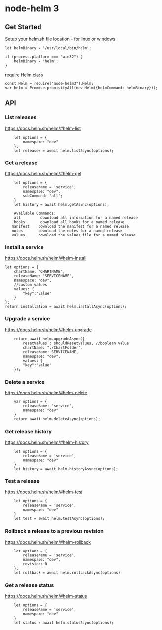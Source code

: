 # node-helm 3

## Get Started

Setup your helm.sh file location - for linux or windows
```
let helmBinary = '/usr/local/bin/helm';

if (process.platform === "win32") {
    helmBinary = 'helm';
}
```

require Helm class
```
const Helm = require("node-helm3").Helm;
var helm = Promise.promisifyAll(new Helm({helmCommand: helmBinary}));
```

## API

### List releases
https://docs.helm.sh/helm/#helm-list
```
    let options = {
        namespace: "dev"
    };
    let releases = await helm.listAsync(options);  
```

### Get a release
https://docs.helm.sh/helm/#helm-get
```
    let options = {
        releaseName = 'service';
        namespace: "dev",
        subCommand: 'all';
    }
    let history = await helm.getAsync(options);  
```
```
    Available Commands:
    all         download all information for a named release
    hooks       download all hooks for a named release
   manifest    download the manifest for a named release
   notes       download the notes for a named release
   values      download the values file for a named release 
```

### Install a service
https://docs.helm.sh/helm/#helm-install
```
let options = {
    chartName: "CHARTNAME",
    releaseName: "SERVICENAME",        
    namespace: "dev",        
    //custom values
    values: {
        "key":"value"
    }
};
return installation = await helm.installAsync(options);  
```


### Upgrade a service
https://docs.helm.sh/helm/#helm-upgrade
```
    return await helm.upgradeAsync({
        resetValues : shouldResetValues, //boolean value
        chartName: "./ChartFolder",
        releaseName: SERVICENAME,
        namespace: "dev",
        values: {
        "key":"value"
    });  
```

### Delete a service
https://docs.helm.sh/helm/#helm-delete
```
    var options = {
        releaseName: 'service',
        namespace: "dev"
    }
    return await helm.deleteAsync(options);
```

### Get release history
https://docs.helm.sh/helm/#helm-history
```    
    let options = {
        releaseName = 'service',
        namespace: "dev"
    }
    let history = await helm.historyAsync(options);  
```

### Test a release
https://docs.helm.sh/helm/#helm-test
```    
    let options = {
        releaseName = 'service',
        namespace: "dev"
    }
    let test = await helm.testAsync(options);  
```


### Rollback a release to a previous revision
https://docs.helm.sh/helm/#helm-rollback
```    
    let options = {
        releaseName = 'service',
        namespace: "dev",
        revision: 0
    };
    let rollback = await helm.rollbackAsync(options);  
```


### Get a release status
https://docs.helm.sh/helm/#helm-status
```    
    let options = {
        releaseName = 'service',
        namespace: "dev"
    }
    let status = await helm.statusAsync(options);  
```
